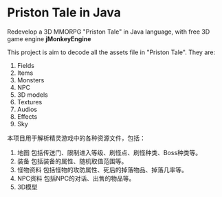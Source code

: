 # Priston Tale in Java
 Redevelop a 3D MMORPG "Priston Tale" in Java language, with free 3D game engine **jMonkeyEngine**


This project is aim to decode all the assets file in "Priston Tale". They are:

1. Fields
2. Items
3. Monsters
4. NPC
5. 3D models
6. Textures
7. Audios
8. Effects
9. Sky

本项目用于解析精灵游戏中的各种资源文件，包括：
1. 地图
包括传送门、限制进入等级、刷怪点、刷怪种类、Boss种类等。
2. 装备
包括装备的属性、随机取值范围等。
3. 怪物资料
包括怪物的攻防属性、死后的掉落物品、掉落几率等。
4. NPC资料
包括NPC的对话、出售的物品等。
5. 3D模型